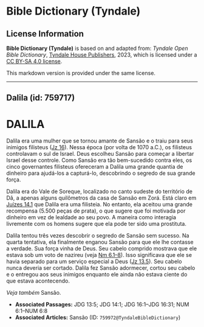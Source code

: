 # Bible Dictionary (Tyndale)

## License Information

**Bible Dictionary (Tyndale)** is based on and adapted from: _Tyndale Open Bible Dictionary_, [Tyndale House Publishers](https://tyndaleopenresources.com/), 2023, which is licensed under a [CC BY-SA 4.0 license](https://creativecommons.org/licenses/by-sa/4.0/legalcode.en).

This markdown version is provided under the same license.



--------------------------------

## Dalila (id: 759717)

DALILA
======

Dalila era uma mulher que se tornou amante de Sansão e o traiu para seus inimigos filisteus ([Jz 16](https://ref.ly/Judg16:1-Judg16:31)). Nessa época (por volta de 1070 a.C.), os filisteus controlavam o sul de Israel. Deus escolheu Sansão para começar a libertar Israel desse controle. Como Sansão era tão bem\-sucedido contra eles, os cinco governantes filisteus ofereceram a Dalila uma grande quantia de dinheiro para ajudá\-los a capturá\-lo, descobrindo o segredo de sua grande força.

Dalila era do Vale de Soreque, localizado no canto sudeste do território de Dã, a apenas alguns quilômetros da casa de Sansão em Zorá. Está claro em [Juízes 14\.1](https://ref.ly/Judg14:1) que Dalila era uma filisteia. No entanto, ela aceitou uma grande recompensa (5\.500 peças de prata), o que sugere que foi motivada por dinheiro em vez de lealdade ao seu povo. A maneira como interagia livremente com os homens sugere que ela pode ter sido uma prostituta.

Dalila tentou três vezes descobrir o segredo de Sansão sem sucesso. Na quarta tentativa, ela finalmente enganou Sansão para que ele lhe contasse a verdade. Sua força vinha de Deus. Seu cabelo comprido mostrava que ele estava sob um voto de nazireu (veja [Nm 6\.1–8](https://ref.ly/Num6:1-Num6:8)). Isso significava que ele se havia separado para um serviço especial a Deus ([Jz 13\.5](https://ref.ly/Judg13:5)). Seu cabelo nunca deveria ser cortado. Dalila fez Sansão adormecer, cortou seu cabelo e o entregou aos seus inimigos enquanto ele ainda não estava ciente do que estava acontecendo.

*Veja também* Sansão.

* **Associated Passages:** JDG 13:5; JDG 14:1; JDG 16:1–JDG 16:31; NUM 6:1–NUM 6:8
* **Associated Articles:** Sansão (ID: `759972@TyndaleBibleDictionary`)

